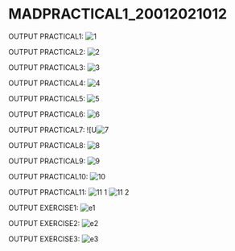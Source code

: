 # MADPRACTICAL1_20012021012
OUTPUT PRACTICAL1:
![1](https://user-images.githubusercontent.com/111679306/186200523-ccb33a86-eef4-4feb-b3ca-41848db9bd16.png)

OUTPUT PRACTICAL2:
![2](https://user-images.githubusercontent.com/111679306/186200549-0a80c44c-1505-4d2a-9f59-86bf32871cba.png)

OUTPUT PRACTICAL3:
![3](https://user-images.githubusercontent.com/111679306/186200563-7e5a28e0-f16f-4866-844e-a77ca43619c8.png)

OUTPUT PRACTICAL4:
![4](https://user-images.githubusercontent.com/111679306/186200769-e8fe1beb-13c5-40ea-99e5-33fff19bda7f.png)

OUTPUT PRACTICAL5:
![5](https://user-images.githubusercontent.com/111679306/186434999-b0a42eae-a72b-444a-a006-824cbf5957de.png)

OUTPUT PRACTICAL6:
![6](https://user-images.githubusercontent.com/111679306/186435039-21643fa4-3260-4abd-ac1b-11cd2ab8706d.png)

OUTPUT PRACTICAL7:
![U![7](https://user-images.githubusercontent.com/111679306/186200961-eb554d91-cb0a-4e17-8e73-9d502267504a.png)

OUTPUT PRACTICAL8:
![8](https://user-images.githubusercontent.com/111679306/186201028-dffac312-598e-4de7-82b4-85b16c91caa5.png)

OUTPUT PRACTICAL9:
![9](https://user-images.githubusercontent.com/111679306/186201044-265dd9e4-c23f-4664-990c-06480957be90.png)

OUTPUT PRACTICAL10:
![10](https://user-images.githubusercontent.com/111679306/186201059-cba38dc5-8867-4dc8-8d2c-541f84a870d1.png)

OUTPUT PRACTICAL11:
![11 1](https://user-images.githubusercontent.com/111679306/186201066-1d9c3487-1352-4aec-867d-c7f8ad116b2a.png)
![11 2](https://user-images.githubusercontent.com/111679306/186201084-dacfb0e5-e417-4a4b-86ac-e52ba1c92015.png)

OUTPUT EXERCISE1:
![e1](https://user-images.githubusercontent.com/111679306/186201139-ef9d575e-9838-4252-b60c-8e5df21917d9.png)

OUTPUT EXERCISE2:
![e2](https://user-images.githubusercontent.com/111679306/186201160-b11bdf6d-0064-4096-8f9a-c5a2ebec3912.png)

OUTPUT EXERCISE3:
![e3](https://user-images.githubusercontent.com/111679306/186201184-b272dbfb-5b14-46ee-a736-82f883c3401e.png)
